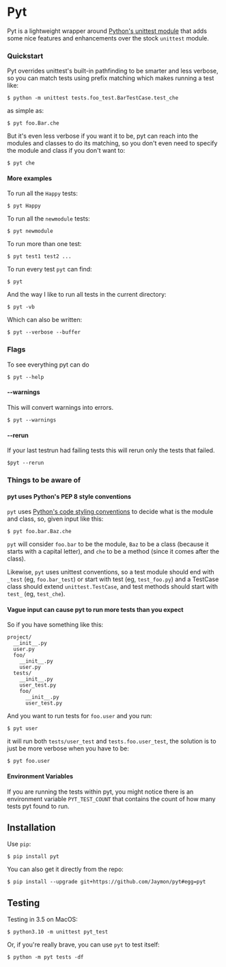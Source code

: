 # Pyt 

Pyt is a lightweight wrapper around [Python's unittest module](https://docs.python.org/3/library/unittest.html) that adds some nice features and enhancements over the stock `unittest` module.


### Quickstart

Pyt overrides unittest's built-in pathfinding to be smarter and less verbose, so you can match tests using prefix matching which makes running a test like:

	$ python -m unittest tests.foo_test.BarTestCase.test_che
	
as simple as:

	$ pyt foo.Bar.che
	
But it's even less verbose if you want it to be, pyt can reach into the modules and classes to do its matching, so you don't even need to specify the module and class if you don't want to:

	$ pyt che


#### More examples

To run all the `Happy` tests:

    $ pyt Happy

To run all the `newmodule` tests:

    $ pyt newmodule

To run more than one test:

    $ pyt test1 test2 ...

To run every test `pyt` can find:

    $ pyt

And the way I like to run all tests in the current directory:

    $ pyt -vb
    
Which can also be written:

	$ pyt --verbose --buffer


### Flags

To see everything pyt can do

    $ pyt --help
    
#### --warnings

This will convert warnings into errors.

	$ pyt --warnings
	
#### --rerun

If your last testrun had failing tests this will rerun only the tests that failed.

	$pyt --rerun


### Things to be aware of

#### pyt uses Python's PEP 8 style conventions

`pyt` uses [Python's code styling conventions](http://www.python.org/dev/peps/pep-0008/) to decide what is the module and class, so, given input like this:

    $ pyt foo.bar.Baz.che

`pyt` will consider `foo.bar` to be the module, `Baz` to be a class (because it starts with a capital letter), and `che` to be a method (since it comes after the class).

Likewise, `pyt` uses unittest conventions, so a test module should end with `_test` (eg, `foo.bar_test`) or start with test (eg, `test_foo.py`) and a TestCase class should extend `unittest.TestCase`, and test methods should start with `test_` (eg, `test_che`).


#### Vague input can cause pyt to run more tests than you expect

So if you have something like this:

    project/
      __init__.py
      user.py
      foo/
        __init__.py
        user.py
      tests/
        __init__.py
        user_test.py
        foo/
          __init__.py
          user_test.py

And you want to run tests for `foo.user` and you run:

    $ pyt user

it will run both `tests/user_test` and `tests.foo.user_test`, the solution is to just be more verbose when you have to be:

    $ pyt foo.user


#### Environment Variables

If you are running the tests within pyt, you might notice there is an environment variable `PYT_TEST_COUNT` that contains the count of how many tests pyt found to run.


## Installation

Use `pip`:

    $ pip install pyt

You can also get it directly from the repo:

    $ pip install --upgrade git+https://github.com/Jaymon/pyt#egg=pyt


## Testing

Testing in 3.5 on MacOS:

    $ python3.10 -m unittest pyt_test

Or, if you're really brave, you can use `pyt` to test itself:

    $ python -m pyt tests -df

